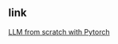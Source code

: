 ## link
[LLM from scratch with Pytorch](https://medium.com/@msouza.os/llm-from-scratch-with-pytorch-9f21808c6319)